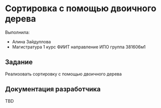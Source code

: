 ﻿# Сортировка с помощью двоичного дерева

Выполнила:

 - Алина Зайдуллова 
 - Магистратура 1 курс ФИИТ направление ИПО группа 381606м1

## Задание

Реализовать сортировку с помощью двоичного дерева

## Документация разработчика

TBD

<!-- LINKS -->

[complex]: https://ru.wikipedia.org/wiki/%D0%A1%D0%BE%D1%80%D1%82%D0%B8%D1%80%D0%BE%D0%B2%D0%BA%D0%B0_%D1%81_%D0%BF%D0%BE%D0%BC%D0%BE%D1%89%D1%8C%D1%8E_%D0%B4%D0%B2%D0%BE%D0%B8%D1%87%D0%BD%D0%BE%D0%B3%D0%BE_%D0%B4%D0%B5%D1%80%D0%B5%D0%B2%D0%B0

